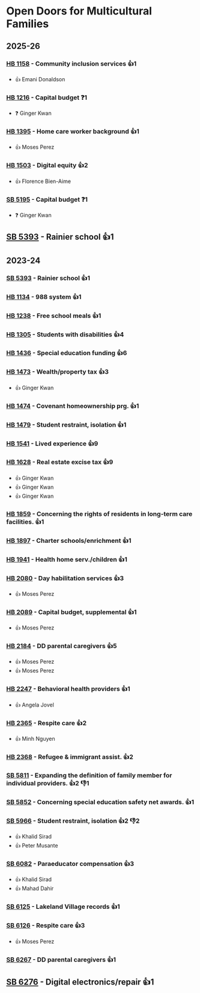 # Open Doors for Multicultural Families
## 2025-26

### [HB 1158](/bill/2025-26/hb/1158/) - Community inclusion services 👍1  
* 👍 Emani Donaldson

### [HB 1216](/bill/2025-26/hb/1216/) - Capital budget   ❓1
* ❓ Ginger Kwan

### [HB 1395](/bill/2025-26/hb/1395/) - Home care worker background 👍1  
* 👍 Moses Perez

### [HB 1503](/bill/2025-26/hb/1503/) - Digital equity 👍2  
* 👍 Florence Bien-Aime

### [SB 5195](/bill/2025-26/sb/5195/) - Capital budget   ❓1
* ❓ Ginger Kwan

## [SB 5393](/bill/2025-26/sb/5393/) - Rainier school 👍1  

## 2023-24

### [SB 5393](/bill/2023-24/sb/5393/) - Rainier school 👍1  

### [HB 1134](/bill/2023-24/hb/1134/) - 988 system 👍1  

### [HB 1238](/bill/2023-24/hb/1238/) - Free school meals 👍1  

### [HB 1305](/bill/2023-24/hb/1305/) - Students with disabilities 👍4  

### [HB 1436](/bill/2023-24/hb/1436/) - Special education funding 👍6  

### [HB 1473](/bill/2023-24/hb/1473/) - Wealth/property tax 👍3  
* 👍 Ginger Kwan

### [HB 1474](/bill/2023-24/hb/1474/) - Covenant homeownership prg. 👍1  

### [HB 1479](/bill/2023-24/hb/1479/) - Student restraint, isolation 👍1  

### [HB 1541](/bill/2023-24/hb/1541/) - Lived experience 👍9  

### [HB 1628](/bill/2023-24/hb/1628/) - Real estate excise tax 👍9  
* 👍 Ginger Kwan
* 👍 Ginger Kwan
* 👍 Ginger Kwan

### [HB 1859](/bill/2023-24/hb/1859/) - Concerning the rights of residents in long-term care facilities. 👍1  

### [HB 1897](/bill/2023-24/hb/1897/) - Charter schools/enrichment 👍1  

### [HB 1941](/bill/2023-24/hb/1941/) - Health home serv./children 👍1  

### [HB 2080](/bill/2023-24/hb/2080/) - Day habilitation services 👍3  
* 👍 Moses Perez

### [HB 2089](/bill/2023-24/hb/2089/) - Capital budget, supplemental 👍1  
* 👍 Moses Perez

### [HB 2184](/bill/2023-24/hb/2184/) - DD parental caregivers 👍5  
* 👍 Moses Perez
* 👍 Moses Perez

### [HB 2247](/bill/2023-24/hb/2247/) - Behavioral health providers 👍1  
* 👍 Angela Jovel

### [HB 2365](/bill/2023-24/hb/2365/) - Respite care 👍2  
* 👍 Minh Nguyen

### [HB 2368](/bill/2023-24/hb/2368/) - Refugee & immigrant assist. 👍2  

### [SB 5811](/bill/2023-24/sb/5811/) - Expanding the definition of family member for individual providers. 👍2 👎1 

### [SB 5852](/bill/2023-24/sb/5852/) - Concerning special education safety net awards. 👍1  

### [SB 5966](/bill/2023-24/sb/5966/) - Student restraint, isolation 👍2 👎2 
* 👍 Khalid Sirad
* 👍 Peter Musante

### [SB 6082](/bill/2023-24/sb/6082/) - Paraeducator compensation 👍3  
* 👍 Khalid Sirad
* 👍 Mahad Dahir

### [SB 6125](/bill/2023-24/sb/6125/) - Lakeland Village records 👍1  

### [SB 6126](/bill/2023-24/sb/6126/) - Respite care 👍3  
* 👍 Moses Perez

### [SB 6267](/bill/2023-24/sb/6267/) - DD parental caregivers 👍1  

## [SB 6276](/bill/2023-24/sb/6276/) - Digital electronics/repair 👍1  
